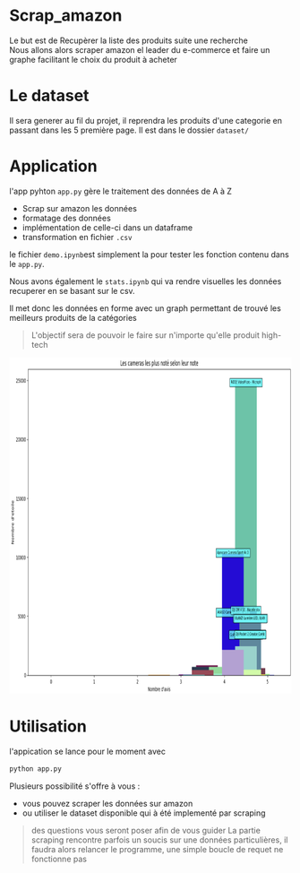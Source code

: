 # Scrap_amazon
Le but est de Recupèrer la liste des produits suite une recherche  
Nous allons alors scraper amazon el leader du e-commerce
et faire un graphe facilitant le choix du produit à acheter

# Le dataset
Il sera generer au fil du projet, il reprendra les produits d'une categorie en passant dans les 5 première page.
Il est dans le dossier `dataset/`


# Application
l'app pyhton `app.py` gère le traitement des données de A à Z
- Scrap sur amazon les données
- formatage des données
- implémentation de celle-ci dans un dataframe
- transformation en fichier `.csv`

le fichier `demo.ipynb`est simplement la pour tester les fonction contenu dans le `app.py`.

Nous avons également le `stats.ipynb` qui va rendre visuelles les données recuperer en se basant sur le csv.

Il met donc les données en forme avec un graph permettant de trouvé les meilleurs produits de la catégories

> L'objectif sera de pouvoir le faire sur n'importe qu'elle produit high-tech

<img src="assets/graph1.png" 
width="800"
height="600">

# Utilisation
l'appication se lance pour le moment avec 
```bash
python app.py
```
Plusieurs possibilité s'offre à vous :
- vous pouvez scraper les données sur amazon
- ou utiliser le dataset disponible qui à été implementé par scraping

> des questions vous seront poser afin de vous guider 
> La partie scraping rencontre parfois un soucis sur une données particulières, il faudra alors relancer le programme, une simple boucle de requet ne fonctionne pas








